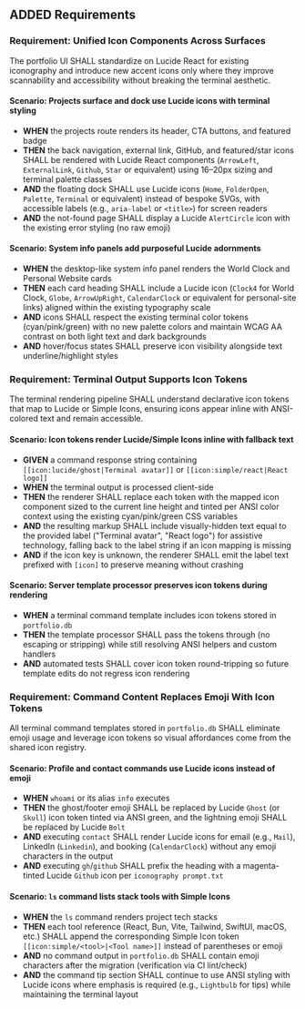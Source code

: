 ## ADDED Requirements

### Requirement: Unified Icon Components Across Surfaces

The portfolio UI SHALL standardize on Lucide React for existing iconography and
introduce new accent icons only where they improve scannability and
accessibility without breaking the terminal aesthetic.

#### Scenario: Projects surface and dock use Lucide icons with terminal styling

- **WHEN** the projects route renders its header, CTA buttons, and featured
  badge
- **THEN** the back navigation, external link, GitHub, and featured/star icons
  SHALL be rendered with Lucide React components (`ArrowLeft`, `ExternalLink`,
  `Github`, `Star` or equivalent) using 16–20px sizing and terminal palette
  classes
- **AND** the floating dock SHALL use Lucide icons (`Home`, `FolderOpen`,
  `Palette`, `Terminal` or equivalent) instead of bespoke SVGs, with accessible
  labels (e.g., `aria-label` or `<title>`) for screen readers
- **AND** the not-found page SHALL display a Lucide `AlertCircle` icon with the
  existing error styling (no raw emoji)

#### Scenario: System info panels add purposeful Lucide adornments

- **WHEN** the desktop-like system info panel renders the World Clock and
  Personal Website cards
- **THEN** each card heading SHALL include a Lucide icon (`Clock4` for World
  Clock, `Globe`, `ArrowUpRight`, `CalendarClock` or equivalent for
  personal-site links) aligned within the existing typography scale
- **AND** icons SHALL respect the existing terminal color tokens
  (cyan/pink/green) with no new palette colors and maintain WCAG AA contrast on
  both light text and dark backgrounds
- **AND** hover/focus states SHALL preserve icon visibility alongside text
  underline/highlight styles

### Requirement: Terminal Output Supports Icon Tokens

The terminal rendering pipeline SHALL understand declarative icon tokens that
map to Lucide or Simple Icons, ensuring icons appear inline with ANSI-colored
text and remain accessible.

#### Scenario: Icon tokens render Lucide/Simple Icons inline with fallback text

- **GIVEN** a command response string containing
  `[[icon:lucide/ghost|Terminal avatar]]` or `[[icon:simple/react|React logo]]`
- **WHEN** the terminal output is processed client-side
- **THEN** the renderer SHALL replace each token with the mapped icon component
  sized to the current line height and tinted per ANSI color context using the
  existing cyan/pink/green CSS variables
- **AND** the resulting markup SHALL include visually-hidden text equal to the
  provided label ("Terminal avatar", "React logo") for assistive technology,
  falling back to the label string if an icon mapping is missing
- **AND** if the icon key is unknown, the renderer SHALL emit the label text
  prefixed with `[icon]` to preserve meaning without crashing

#### Scenario: Server template processor preserves icon tokens during rendering

- **WHEN** a terminal command template includes icon tokens stored in
  `portfolio.db`
- **THEN** the template processor SHALL pass the tokens through (no escaping or
  stripping) while still resolving ANSI helpers and custom handlers
- **AND** automated tests SHALL cover icon token round-tripping so future
  template edits do not regress icon rendering

### Requirement: Command Content Replaces Emoji With Icon Tokens

All terminal command templates stored in `portfolio.db` SHALL eliminate emoji
usage and leverage icon tokens so visual affordances come from the shared icon
registry.

#### Scenario: Profile and contact commands use Lucide icons instead of emoji

- **WHEN** `whoami` or its alias `info` executes
- **THEN** the ghost/footer emoji SHALL be replaced by Lucide `Ghost` (or
  `Skull`) icon token tinted via ANSI green, and the lightning emoji SHALL be
  replaced by Lucide `Bolt`
- **AND** executing `contact` SHALL render Lucide icons for email (e.g.,
  `Mail`), LinkedIn (`Linkedin`), and booking (`CalendarClock`) without any
  emoji characters in the output
- **AND** executing `gh`/`github` SHALL prefix the heading with a magenta-tinted
  Lucide `Github` icon per `iconography prompt.txt`

#### Scenario: `ls` command lists stack tools with Simple Icons

- **WHEN** the `ls` command renders project tech stacks
- **THEN** each tool reference (React, Bun, Vite, Tailwind, SwiftUI, macOS,
  etc.) SHALL append the corresponding Simple Icon token
  `[[icon:simple/<tool>|<Tool name>]]` instead of parentheses or emoji
- **AND** no command output in `portfolio.db` SHALL contain emoji characters
  after the migration (verification via CI lint/check)
- **AND** the command tip section SHALL continue to use ANSI styling with Lucide
  icons where emphasis is required (e.g., `Lightbulb` for tips) while
  maintaining the terminal layout
